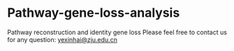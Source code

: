 # Pathway-gene-loss-analysis
Pathway reconstruction and identity gene loss
Please feel free to contact us for any question: yexinhai@zju.edu.cn
